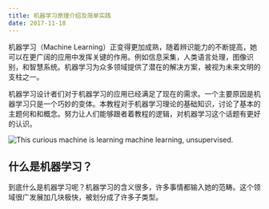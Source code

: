 ```yaml
---
title: 机器学习原理介绍及简单实践
date: 2017-11-18
---
```

机器学习（Machine Learning）正变得更加成熟，随着辨识能力的不断提高，她可以在更广阔的应用中发挥关键的作用。例如信息采集，人类语言处理，图像识别，和智慧系统。机器学习为众多领域提供了潜在的解决方案，被视为未来文明的支柱之一。    
 
机器学习设计者们对于机器学习的应用已经满足了现在的需求。一个主要原因是机器学习只是一个巧妙的变体。本教程对于机器学习理论的基础知识，讨论了基本的主题何和和概念。努力让人们能够跟者着教程的逻辑，对机器学习这个话题有更好的认识。

![This curious machine is learning machine learning, unsupervised.](https://uploads.toptal.io/blog/image/443/toptal-blog-image-1407508081138.png)
## 什么是机器学习？
到底什么是机器学习呢？机器学习的含义很多，许多事情都输入她的范畴。这个领域很广发展加几块极快，被划分成了许多子类型。
